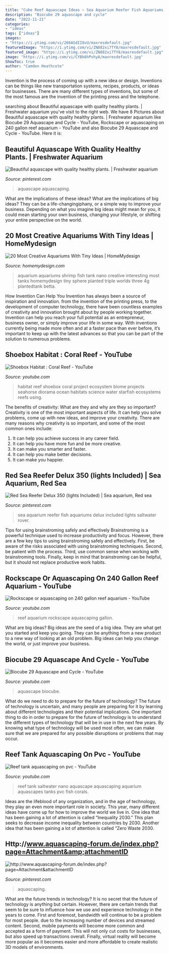 ```yaml
---
title: "Cube Reef Aquascape Ideas ~ Sea Aquarium Reefer Fish Aquariums Delux Included Lights Saltwater Rover"
description: "Biocube 29 aquascape and cycle"
date: "2022-11-21"
categories:
- "ideas"
tags: ["ideas"]
images:
- "https://i.ytimg.com/vi/266ASdII8vU/maxresdefault.jpg"
featuredImage: "https://i.ytimg.com/vi/ZN882xi7TY8/maxresdefault.jpg"
featured_image: "https://i.ytimg.com/vi/ZN882xi7TY8/maxresdefault.jpg"
image: "https://i.ytimg.com/vi/CYBk6hPvhyA/maxresdefault.jpg"
ShowToc: true
author: "Camden Heathcote"
---
```



Invention is the process of coming up with a new idea or design. Inventions can be things like new transportation systems, recipes, products, or ideas for businesses. There are many different types of inventions, but some of the most famous are the invention of the printing press and the telephone.

	

		
searching about Beautiful aquascape with quality healthy plants. | Freshwater aquarium you've visit to the right web. We have 8 Pictures about Beautiful aquascape with quality healthy plants. | Freshwater aquarium like Biocube 29 Aquascape and Cycle - YouTube, Rockscape or aquascaping on 240 gallon reef aquarium - YouTube and also Biocube 29 Aquascape and Cycle - YouTube. Here it is:
		
    
## Beautiful Aquascape With Quality Healthy Plants. | Freshwater Aquarium

<img loading=lazy src="https://i.pinimg.com/originals/32/cf/9e/32cf9ed168aacba1514988fcaa75cc55.jpg" onerror="this.onerror=null;this.src='https://tse2.mm.bing.net/th?id=OIP.T56tU3oEqMtsj_VOFt4mPQHaHa&amp;pid=15.1';" alt="Beautiful aquascape with quality healthy plants. | Freshwater aquarium">

_Source: pinterest.com_

>aquascape aquascaping. 

	

What are the implications of these ideas?
What are the implications of big ideas? They can be a life-changingiphany, or a simple way to improve your business. Depending on what you imagine big ideas might mean for you, it could mean starting your own business, changing your lifestyle, or shifting your entire perspective on the world.

    
## 20 Most Creative Aquariums With Tiny Ideas | HomeMydesign

<img loading=lazy src="http://homemydesign.com/wp-content/uploads/2015/10/interesting-shrimp-aquarium.jpg" onerror="this.onerror=null;this.src='https://tse3.mm.bing.net/th?id=OIP.bpXkdjUS1aumoiVuwvoShwHaLG&amp;pid=15.1';" alt="20 Most Creative Aquariums With Tiny Ideas | HomeMydesign">

_Source: homemydesign.com_

>aquarium aquariums shrimp fish tank nano creative interesting most tanks homemydesign tiny sphere planted triple worlds three 4g plantedtank betta. 

	

How Invention Can Help You
Invention has always been a source of inspiration and innovation. from the invention of the printing press, to the development of computer technology, there have been countless examples of creativity and innovation brought about by people working together. Invention can help you reach your full potential as an entrepreneur, business owner, or simply improve your life in some way. With inventions currently being made more often and at a faster pace than ever before, it’s important to keep up with the latest advances so that you can be part of the solution to numerous problems.

    
## Shoebox Habitat : Coral Reef - YouTube

<img loading=lazy src="https://i.ytimg.com/vi/CYBk6hPvhyA/maxresdefault.jpg" onerror="this.onerror=null;this.src='https://tse1.mm.bing.net/th?id=OIP.eMahF70BCgC8Xz5aODC60AHaEK&amp;pid=15.1';" alt="Shoebox Habitat : Coral Reef - YouTube">

_Source: youtube.com_

>habitat reef shoebox coral project ecosystem biome projects seahorse diorama ocean habitats science water starfish ecosystems reefs using. 

	

The benefits of creativity: What are they and why are they so important?
Creativity is one of the most important aspects of life. It can help you solve problems, come up with new ideas, and improve your creativity. There are many reasons why creativity is so important, and some of the most common ones include: 
1) It can help you achieve success in any career field.
2) It can help you have more fun and be more creative. 
3) It can make you smarter and faster. 
4) It can help you make better decisions. 
5) It can make you happier.

    
## Red Sea Reefer Delux 350 (lights Included) | Sea Aquarium, Red Sea

<img loading=lazy src="https://i.pinimg.com/736x/bd/14/be/bd14bee9bed76ee23e3dcc6c6b06dd61.jpg" onerror="this.onerror=null;this.src='https://tse2.mm.bing.net/th?id=OIP.27gNUHnKSDBiRXYqgqHBJAHaI0&amp;pid=15.1';" alt="Red Sea Reefer Delux 350 (lights Included) | Sea aquarium, Red sea">

_Source: pinterest.com_

>sea aquarium reefer fish aquariums delux included lights saltwater rover. 

	

Tips for using brainstroming safely and effectively
Brainstroming is a powerful technique used to increase productivity and focus. However, there are a few key tips to using brainstroming safely and effectively. First, be aware of the risks associated with using brainstroming techniques. Second, be patient with the process. Third, use common sense when working with brainstroming tools. Finally, keep in mind that brainstroming can be helpful, but it should not replace productive work habits.

    
## Rockscape Or Aquascaping On 240 Gallon Reef Aquarium - YouTube

<img loading=lazy src="https://i.ytimg.com/vi/266ASdII8vU/maxresdefault.jpg" onerror="this.onerror=null;this.src='https://tse4.mm.bing.net/th?id=OIP.DFw7_DoUtMRosWm5xgNOlwHaEK&amp;pid=15.1';" alt="Rockscape or aquascaping on 240 gallon reef aquarium - YouTube">

_Source: youtube.com_

>reef aquarium rockscape aquascaping gallon. 

	

What are big ideas?
Big ideas are the seed of a big idea. They are what get you started and keep you going. They can be anything from a new product to a new way of looking at an old problem. Big ideas can help you change the world, or just improve your business.

    
## Biocube 29 Aquascape And Cycle - YouTube

<img loading=lazy src="http://i.ytimg.com/vi/Uy6x-zIqhCA/maxresdefault.jpg" onerror="this.onerror=null;this.src='https://tse4.mm.bing.net/th?id=OIP.2IIR4xE6Wr2g4S9cwNzA4wHaEK&amp;pid=15.1';" alt="Biocube 29 Aquascape and Cycle - YouTube">

_Source: youtube.com_

>aquascape biocube. 

	

What do we need to do to prepare for the future of technology?
The future of technology is uncertain, and many people are preparing for it by learning about different technologies and their potential implications. One important thing to do in order to prepare for the future of technology is to understand the different types of technology that will be in use in the next few years. By knowing what type of technology will be used most often, we can make sure that we are prepared for any possible disruptions or problems that may occur.

    
## Reef Tank Aquascaping On Pvc - YouTube

<img loading=lazy src="https://i.ytimg.com/vi/ZN882xi7TY8/maxresdefault.jpg" onerror="this.onerror=null;this.src='https://tse4.mm.bing.net/th?id=OIP.ItlcrXWKj8p5GjRVGXGyRAHaEK&amp;pid=15.1';" alt="Reef tank aquascaping on pvc - YouTube">

_Source: youtube.com_

>reef tank saltwater nano aquascape aquascaping aquarium aquascapes tanks pvc fish corals. 

	

Ideas are the lifeblood of any organization, and in the age of technology, they play an even more important role in society. This year, many different ideas have come up for how to improve the world we live in. One idea that has been gaining a lot of attention is called “Inequality 2030.” This plan seeks to decrease income inequality between countries by 2030. Another idea that has been gaining a lot of attention is called “Zero Waste 2030.

    
## Http://www.aquascaping-forum.de/index.php?page=Attachment&amp;attachmentID

<img loading=lazy src="https://i.pinimg.com/originals/b6/8f/c5/b68fc5780750d605278a9d273c3a7d81.jpg" onerror="this.onerror=null;this.src='https://tse1.mm.bing.net/th?id=OIP.iJghfBM1P2eJF645OXzeTAHaE5&amp;pid=15.1';" alt="http://www.aquascaping-forum.de/index.php?page=Attachment&amp;attachmentID">

_Source: pinterest.com_

>aquascaping. 

	

What are the future trends in technology?
It is no secret that the future of technology is anything but certain. However, there are certain trends that seem to be sure to influence how we use and experience technology in the years to come. 
First and foremost, bandwidth will continue to be a problem for most people. due to the increasing number of devices and streamed content. Second, mobile payments will become more common and accepted as a form of payment. This will not only cut costs for businesses, but also speed up transactions overall. Finally, virtual reality will become more popular as it becomes easier and more affordable to create realistic 3D models of environments.


